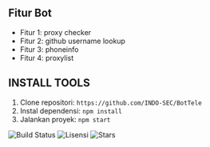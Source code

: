 ## Fitur Bot
- Fitur 1: proxy checker
- Fitur 2: github username lookup
- Fitur 3: phoneinfo
- Fitur 4: proxylist


## INSTALL TOOLS

1. Clone repositori: `https://github.com/INDO-SEC/BotTele`
3. Instal dependensi: `npm install`
4. Jalankan proyek: `npm start`



![Build Status](https://img.shields.io/travis/username/repo-name)
![Lisensi](https://img.shields.io/github/license/username/repo-name)
![Stars](https://img.shields.io/github/stars/username/repo-name?style=social)
